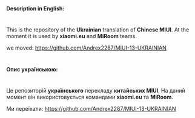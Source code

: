 #
**Description in English:**
#

This is the repository of the **Ukrainian**  translation of **Chinese MIUI**. 
At the moment it is used by **xiaomi.eu**  and **MiRoom**  teams.

we moved: https://github.com/Andrex2287/MIUI-13-UKRAINIAN
#
**Опис українською:**
#

Це репозиторій **українського**  перекладу **китайських MIUI**.
На даний момент він використовується командами **xiaomi.eu**  та **MiRoom**.

Ми переїхали: https://github.com/Andrex2287/MIUI-13-UKRAINIAN



